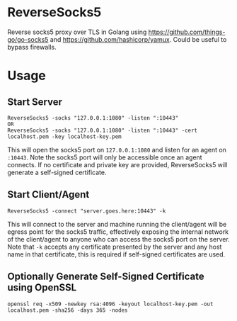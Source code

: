 # ReverseSocks5
Reverse socks5 proxy over TLS in Golang using https://github.com/things-go/go-socks5 and https://github.com/hashicorp/yamux. Could be useful to bypass firewalls.

# Usage

## Start Server
```
ReverseSocks5 -socks "127.0.0.1:1080" -listen ":10443"
OR 
ReverseSocks5 -socks "127.0.0.1:1080" -listen ":10443" -cert localhost.pem -key localhost-key.pem
```
This will open the socks5 port on `127.0.0.1:1080` and listen for an agent on `:10443`. Note the socks5 port will only be accessible once an agent connects. If no certificate and private key are provided, ReverseSocks5 will generate a self-signed certificate.

## Start Client/Agent
```
ReverseSocks5 -connect "server.goes.here:10443" -k
```
This will connect to the server and machine running the client/agent will be egress point for the socks5 traffic, effectively exposing the internal network of the client/agent to anyone who can access the socks5 port on the server. Note that `-k` accepts any certificate presented by the server and any host name in that certificate, this is required if self-signed certificates are used.

## Optionally Generate Self-Signed Certificate using OpenSSL
```
openssl req -x509 -newkey rsa:4096 -keyout localhost-key.pem -out localhost.pem -sha256 -days 365 -nodes
```
